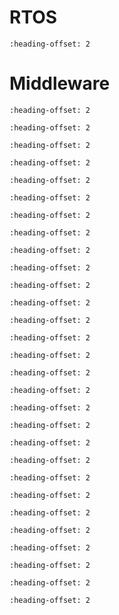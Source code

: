 # RTOS

```{include} /release/commonrn/topics/amazon_freertos_kernel.md
:heading-offset: 2
```

# Middleware

```{include} /release/commonrn/topics/CMSIS_DSP_Library.md
:heading-offset: 2
```

```{include} /release/commonrn/topics/nxp_mcu_boot.md
:heading-offset: 2
```

```{include} /release/commonrn/topics/nxp_edgefast_bluetooth_pal.md
:heading-offset: 2
```

```{include} /release/commonrn/topics/nxp_ethermind.md
:heading-offset: 2
```

```{include} /release/commonrn/topics/amazon_corehttp.md
:heading-offset: 2
```

```{include} /release/commonrn/topics/nxp_wifi_wpa_supplicant.md
:heading-offset: 2
```

```{include} /release/commonrn/topics/nxp_wifi.md
:heading-offset: 2
```

```{include} /release/commonrn/topics/nxp_usb_power_delivery.md
:heading-offset: 2
```

```{include} /release/commonrn/topics/nxp_usb.md
:heading-offset: 2
```

```{include} /release/commonrn/topics/intel_tinycbor.md
:heading-offset: 2
```

```{include} /release/commonrn/topics/arm_psa_test.md
:heading-offset: 2
```

```{include} /release/commonrn/topics/rt_labs_soem.md
:heading-offset: 2
```

```{include} /release/commonrn/topics/nxp_sd_mmc_sdio_card.md
:heading-offset: 2
```

```{include} /release/commonrn/topics/oasis_pkcs11.md
:heading-offset: 2
```

```{include} /release/commonrn/topics/nxp_multicore.md
:heading-offset: 2
```

```{include} /release/commonrn/topics/nxp_motor_control.md
:heading-offset: 2
```

```{include} /release/commonrn/topics/mcuboot_opensource.md
:heading-offset: 2
```

```{include} /release/commonrn/topics/arm_mbedtls_3x.md
:heading-offset: 2
```

```{include} /release/commonrn/topics/arm_mbedtls.md
:heading-offset: 2
```

```{include} /release/commonrn/topics/adam_dunkels_lwip.md
:heading-offset: 2
```

```{include} /release/commonrn/topics/nxp_eiq_machine_learning.md
:heading-offset: 2
```

```{include} /release/commonrn/topics/nodejs_llhttp.md
:heading-offset: 2
```

```{include} /release/commonrn/topics/christopher_haster_littlefs.md
:heading-offset: 2
```

```{include} /release/commonrn/topics/nxp_freemaster.md
:heading-offset: 2
```

```{include} /release/commonrn/topics/elm_chan_fatfs.md
:heading-offset: 2
```

```{include} /release/commonrn/topics/daniel_beer_dhara.md
:heading-offset: 2
```

```{include} /release/commonrn/topics/amazon_aws_iot.md
:heading-offset: 2
```

```{include} /release/commonrn/topics/nxp_psa_crypto_driver.md
:heading-offset: 2
```

```{include} /release/commonrn/topics/nxp_ele_crypto.md
:heading-offset: 2
```

